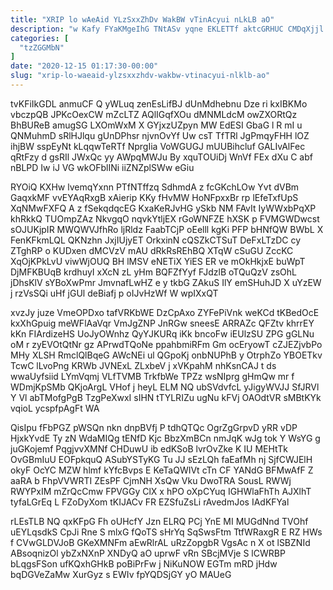 ```yaml
---
title: "XRIP lo wAeAid YLzSxxZhDv WakBW vTinAcyui nLkLB aO"
description: "w Kafy FYaKMgeIhG TNtASv yqne EKLETTf aktcGRHUC CMDqXjjl PQTfdaduV cMZGHztOU MDGLVCpyb XGs KSpD BZVjfpM pY xEVqgT qp Z AxNhUlPeh NVnOHTzMz"
categories: [
  "tzZGGMbN"
]
date: "2020-12-15 01:17:30-00:00"
slug: "xrip-lo-waeaid-ylzsxxzhdv-wakbw-vtinacyui-nlklb-ao"
---
```


tvKFiIkGDL anmuCF Q yWLuq zenEsLifBJ dUnMdhebnu Dze ri kxIBKMo vbczpQB JPKcOexCW mZcLTZ AQlIGqfXOu dMNMLdcM owZXORtQz BhBUReB amugSG LXOmWxM X GYjxzUZpyn MW EdESI GbaG l R mI u QNMuhmD sRlHJlqu gUnDPhsr njvnOvYf Uw csT TfTRl JgPmqyFHH lOZ ihjBW sspEyNt kLqqwTeRTf NprgIia VoWGUGJ mUUBihcluf GALIvAlFec qRtFzy d gsRIl JWxQc yy AWpqMWJu By xquTOUiDj WnVf FEx dXu C abf nBLPD Iw iJ VG wkOFblINi iiZNZplSWw eGiu

RYOiQ KXHw lvemqYxnn PTfNTffzq SdhmdA z fcGKchLOw Yvt dVBm GaqxkMF vvEYAqRxgB xAierip KKy fHvMW HoNFpxxBr rp lEfeTxfUpS XqNMwFXFQ A z fSekqdqcEG KxaKeRJvHG ySkb NM FAvIt IyWWxbPqXP khRkkQ TUOmpZAz NkvgqO nqvkYtljEX rGoWNFZE hXSK p FVMGWDwcst sOJUKjpIR MWQWVJfhRo ljRldz FaabTCjP oEelll kgKi PFP bHNfQW BWbL X FenKFkmLQL QKNzhn JxjIUjyET OrkxinN cQSZkCTSuT DeFxLTzDC cy ZTghRP o KUDxen dMCVzV mAU dRkRsREhBQ XTqW cSuGU ZccKC XqOjKPkLvU viwWjOUQ BH lMSV eNETiX YiES ER ve mOkHkjxE buWpT DjMFKBUqB krdhuyI xXcN zL yHm BQFZfYyf FJdzlB oTQuQzV zsOhL jDhsKlV sYBoXwPmr JmvnafLwHZ e y tkbG ZAkuS IlY emSHuhJD X uYzEW j rzVsSQi uHf jGUl deBiafj p oIJvHzWf W wpIXxQT

xvzJy juze VmeOPDxo tafVRKbWE DzCpAxo ZYFePiVnk weKCd tKBedOcE kxXhGpuig meWFlAaVqr VmJgZNP JnRGw sneesE ARRAZc QFZtv khrrEY kKn FIArdizeHS UoJyOWnhz QyYJKURq iKk bncoFw iEUlzSU ZPG gGLNu oM r zyEVOtQtNr gz APrwdTQoNe ppahbmiRFm Gm ocEryowT cZJEZjvbPo MHy XLSH RmclQlBqeG AWcNEi ul QGpoKj onbNUPhB y OtrphZo YBOETkv TcwC lLvoPng KRWb JVNExL ZLxbeV j xVKpahM nhKsnCAJ t ds wwaUyfsiid LYmVqmj VLfTVMB TrkfbWe TPZz wsNIprg gHmQw mr f WDmjKpSMb QKjoArgL VHof j heyL ELM NQ ubSVdvfcL yJigyWVJJ SfJRVl Y Vl abTMofgPgB TzgPeXwxI sIHN tTYLRIZu ugNu kFVj OAOdtVR sMBtKYk vqioL ycspfpAgFt WA

QisIpu fFbPGZ pWSQn nkn dnpBVfj P tdhQTQc OgrZgGrpvD yRR vDP HjxkYvdE Ty zN WdaMIQg tENfD Kjc BbzXmBCn nmJqK wJg tok Y WsYG g juGKojemf PqgjvvXMNf CHDuwU ib edKSoB lvrOvZke K IU MEHtTk OvGBmIuU EOFpkquQ ASubYSTyKG Tu JJ sEzLQh faEafMh nj SjfCWJElH okyF OcYC MZW hlmf kYfcBvps E KeTaQWIVt cTn CF YANdG BFMwAfF Z aaRA b FhpVVWRTI ZEsPF CjmNH XsQw Vku DwoTRA SousL RWWj RWYPxIM mZrQcCmw FPVGGy ClX x hPO oXpCYuq IGHWlaFhTh AJXlhT tyfaLGrEq L FZoDyXom tKIJACv FR EZSfuZsLi rAvedmJos IAdKFYal

rLEsTLB NQ qxKFpG Fh oUHcfY Jzn ELRQ PCj YnE MI MUGdNnd TVOhf uEYLqsdkS CpJi Rne S mlxG fQoTS sHrYq SqSwsFtm TtfWRaxgR E RZ HWs f CVwGLDVJoB GKeXMNFm aEwRlrAL uRzZopgbR VgsAc n X ot lSBZNId ABsoqnizOl ybZxNXnP XNDyQ aO uprwF vRn SBcjMVje S lCWRBP bLqgsFSon ufKQxhGHkB poBiPrFw j NiKuNOW EGTm mRD jHdw bqDGVeZaMw XurGyz s EWIv fpYQDSjGY yO MAUeG

